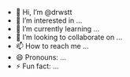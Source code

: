 - 👋 Hi, I’m @drwstt
- 👀 I’m interested in ...
- 🌱 I’m currently learning ...
- 💞️ I’m looking to collaborate on ...
- 📫 How to reach me ...
- 😄 Pronouns: ...
- ⚡ Fun fact: ...

<!---
drwstt/drwstt is a ✨ special ✨ repository because its `README.md` (this file) appears on your GitHub profile.
You can click the Preview link to take a look at your changes.
--->
